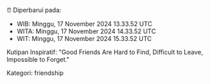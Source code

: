 ⏰ Diperbarui pada:
- WIB: Minggu, 17 November 2024 13.33.52 UTC
- WITA: Minggu, 17 November 2024 14.33.52 UTC
- WIT: Minggu, 17 November 2024 15.33.52 UTC

Kutipan Inspiratif:
"Good Friends Are Hard to Find, Difficult to Leave, Impossible to Forget."


Kategori: friendship

